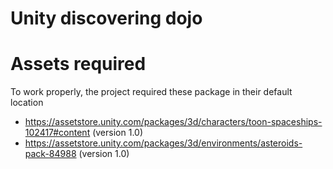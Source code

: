 # Unity discovering dojo

# Assets required
To work properly, the project required these package in their default location 
- https://assetstore.unity.com/packages/3d/characters/toon-spaceships-102417#content (version 1.0)
- https://assetstore.unity.com/packages/3d/environments/asteroids-pack-84988 (version 1.0)